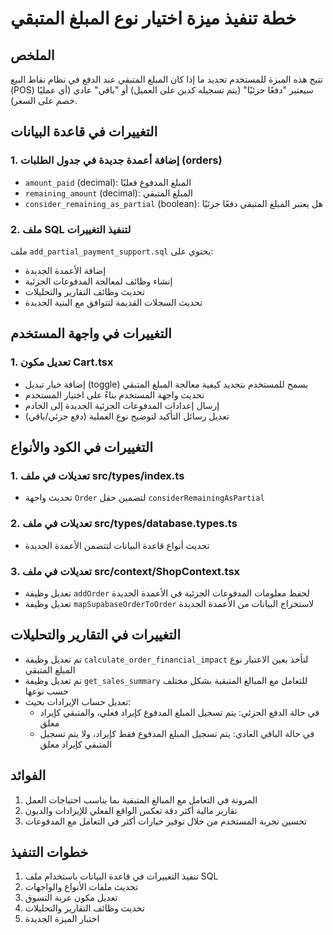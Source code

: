# خطة تنفيذ ميزة اختيار نوع المبلغ المتبقي

## الملخص
تتيح هذه الميزة للمستخدم تحديد ما إذا كان المبلغ المتبقي عند الدفع في نظام نقاط البيع (POS) سيعتبر "دفعًا جزئيًا" (يتم تسجيله كدين على العميل) أو "باقي" عادي (أي عمليًا خصم على السعر).

## التغييرات في قاعدة البيانات
### 1. إضافة أعمدة جديدة في جدول الطلبات (orders)
- `amount_paid` (decimal): المبلغ المدفوع فعليًا
- `remaining_amount` (decimal): المبلغ المتبقي
- `consider_remaining_as_partial` (boolean): هل يعتبر المبلغ المتبقي دفعًا جزئيًا

### 2. ملف SQL لتنفيذ التغييرات
ملف `add_partial_payment_support.sql` يحتوي على:
- إضافة الأعمدة الجديدة
- إنشاء وظائف لمعالجة المدفوعات الجزئية
- تحديث وظائف التقارير والتحليلات
- تحديث السجلات القديمة لتتوافق مع البنية الجديدة

## التغييرات في واجهة المستخدم
### 1. تعديل مكون Cart.tsx
- إضافة خيار تبديل (toggle) يسمح للمستخدم بتحديد كيفية معالجة المبلغ المتبقي
- تحديث واجهة المستخدم بناءً على اختيار المستخدم
- إرسال إعدادات المدفوعات الجزئية الجديدة إلى الخادم
- تعديل رسائل التأكيد لتوضيح نوع العملية (دفع جزئي/باقي)

## التغييرات في الكود والأنواع
### 1. تعديلات في ملف src/types/index.ts
- تحديث واجهة `Order` لتضمين حقل `considerRemainingAsPartial`

### 2. تعديلات في ملف src/types/database.types.ts
- تحديث أنواع قاعدة البيانات لتتضمن الأعمدة الجديدة

### 3. تعديلات في ملف src/context/ShopContext.tsx
- تعديل وظيفة `addOrder` لحفظ معلومات المدفوعات الجزئية في الأعمدة الجديدة
- تعديل وظيفة `mapSupabaseOrderToOrder` لاستخراج البيانات من الأعمدة الجديدة

## التغييرات في التقارير والتحليلات
- تم تعديل وظيفة `calculate_order_financial_impact` لتأخذ بعين الاعتبار نوع المبلغ المتبقي
- تم تعديل وظيفة `get_sales_summary` للتعامل مع المبالغ المتبقية بشكل مختلف حسب نوعها
- تعديل حساب الإيرادات بحيث:
  - في حالة الدفع الجزئي: يتم تسجيل المبلغ المدفوع كإيراد فعلي، والمتبقي كإيراد معلق
  - في حالة الباقي العادي: يتم تسجيل المبلغ المدفوع فقط كإيراد، ولا يتم تسجيل المتبقي كإيراد معلق

## الفوائد
1. المرونة في التعامل مع المبالغ المتبقية بما يناسب احتياجات العمل
2. تقارير مالية أكثر دقة تعكس الواقع الفعلي للإيرادات والديون
3. تحسين تجربة المستخدم من خلال توفير خيارات أكثر في التعامل مع المدفوعات

## خطوات التنفيذ
1. تنفيذ التغييرات في قاعدة البيانات باستخدام ملف SQL
2. تحديث ملفات الأنواع والواجهات
3. تعديل مكون عربة التسوق
4. تحديث وظائف التقارير والتحليلات
5. اختبار الميزة الجديدة 